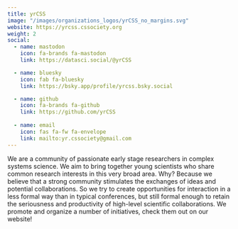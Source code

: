 ```yaml
---
title: yrCSS
image: "/images/organizations_logos/yrCSS_no_margins.svg"
website: https://yrcss.cssociety.org
weight: 2
social:
  - name: mastodon
    icon: fa-brands fa-mastodon
    link: https://datasci.social/@yrCSS

  - name: bluesky
    icon: fab fa-bluesky
    link: https://bsky.app/profile/yrcss.bsky.social

  - name: github
    icon: fa-brands fa-github
    link: https://github.com/yrCSS
  
  - name: email
    icon: fas fa-fw fa-envelope
    link: mailto:yr.cssociety@gmail.com
---
```


We are a community of passionate early stage researchers in complex systems science. We aim to bring together young scientists who share common research interests in this very broad area. Why? Because we believe that a strong community stimulates the exchanges of ideas and potential collaborations. So we try to create opportunities for interaction in a less formal way than in typical conferences, but still formal enough to retain the seriousness and productivity of high-level scientific collaborations. We promote and organize a number of initiatives, check them out on our website!
